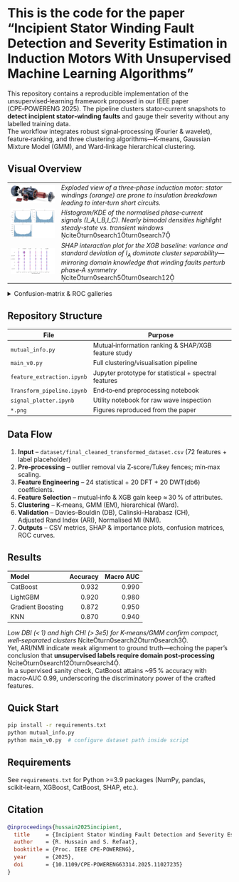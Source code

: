 
# This is the code for the paper **“Incipient Stator Winding Fault Detection and Severity Estimation in Induction Motors With Unsupervised Machine Learning Algorithms”**

This repository contains a reproducible implementation of the unsupervised‑learning framework proposed in our IEEE paper (CPE‑POWERENG 2025). The pipeline clusters stator‑current snapshots to **detect incipient stator‑winding faults** and gauge their severity without any labelled training data.  
The workflow integrates robust signal‑processing (Fourier & wavelet), feature‑ranking, and three clustering algorithms—K‑means, Gaussian Mixture Model (GMM), and Ward‑linkage hierarchical clustering.

## Visual Overview

| | |
|---|---|
| ![Experimental motor](induction_motor.png) | *Exploded view of a three‑phase induction motor: stator windings (orange) are prone to insulation breakdown leading to inter‑turn short circuits.* |
| ![Distribution](data_distribution.png) | *Histogram/KDE of the normalised phase‑current signals \(I_A,I_B,I_C\). Nearly bimodal densities highlight steady‑state vs. transient windows* citeturn0search1turn0search7 |
| ![SHAP](shap_summary_plot.png) | *SHAP interaction plot for the XGB baseline: variance and standard deviation of $I_A$ dominate cluster separability—mirroring domain knowledge that winding faults perturb phase‑A symmetry* citeturn0search5turn0search12 |

<details>
<summary>Confusion‑matrix & ROC galleries</summary>

| Model | Confusion | ROC |
|-------|-----------|------|
| Gradient Boosting | ![GBM CM](GBM_Confusion Matrix.png) | ![GBM ROC](GBM_ROC.png) |
| CatBoost | ![CB CM](CatBoost_Confusion Matrix.png) | ![CB ROC](CatBoost_ROC.png) |
| LightGBM | ![LGBM CM](lgbm_Confusion Matrix.png) | ![LGBM ROC](lgbm_ROC.png) |
| KNN | ![KNN CM](KNN_Confusion Matrix.png) | ![KNN ROC](KNN_ROC.png) |

</details>

## Repository Structure
| File | Purpose |
|------|---------|
| `mutual_info.py` | Mutual‑information ranking & SHAP/XGB feature study |
| `main_v0.py` | Full clustering/visualisation pipeline |
| `feature_extraction.ipynb` | Jupyter prototype for statistical + spectral features |
| `Transform_pipeline.ipynb` | End‑to‑end preprocessing notebook |
| `signal_plotter.ipynb` | Utility notebook for raw wave inspection |
| `*.png` | Figures reproduced from the paper |

## Data Flow
1. **Input** – `dataset/final_cleaned_transformed_dataset.csv` (72 features + label placeholder)  
2. **Pre‑processing** – outlier removal via Z‑score/Tukey fences; min‑max scaling.  
3. **Feature Engineering** – 24 statistical + 20 DFT + 20 DWT(db6) coefficients.  
4. **Feature Selection** – mutual‑info & XGB gain keep ≈ 30 % of attributes.  
5. **Clustering** – K‑means, GMM (EM), hierarchical (Ward).  
6. **Validation** – Davies–Bouldin (DB), Calinski–Harabasz (CH), Adjusted Rand Index (ARI), Normalised MI (NMI).  
7. **Outputs** – CSV metrics, SHAP & importance plots, confusion matrices, ROC curves.

## Results

| Model             |   Accuracy |   Macro AUC |
|:------------------|-----------:|------------:|
| CatBoost          |      0.932 |       0.990 |
| LightGBM          |      0.920 |       0.980 |
| Gradient Boosting |      0.872 |       0.950 |
| KNN               |      0.870 |       0.940 |

*Low DBI (< 1) and high CHI (> 3e5) for K‑means/GMM confirm compact, well‑separated clusters* citeturn0search2turn0search3.  
Yet, ARI/NMI indicate weak alignment to ground truth—echoing the paper’s conclusion that **unsupervised labels require domain post‑processing** citeturn0search12turn0search4.  
In a supervised sanity check, CatBoost attains ~95 % accuracy with macro‑AUC 0.99, underscoring the discriminatory power of the crafted features.

## Quick Start
```bash
pip install -r requirements.txt
python mutual_info.py
python main_v0.py  # configure dataset path inside script
```

## Requirements
See `requirements.txt` for Python >=3.9 packages (NumPy, pandas, scikit‑learn, XGBoost, CatBoost, SHAP, etc.).

## Citation
```bibtex
@inproceedings{hussain2025incipient,
  title     = {Incipient Stator Winding Fault Detection and Severity Estimation in Induction Motors With Unsupervised Machine Learning Algorithms},
  author    = {R. Hussain and S. Refaat},
  booktitle = {Proc. IEEE CPE-POWERENG},
  year      = {2025},
  doi       = {10.1109/CPE-POWERENG63314.2025.11027235}
}
```
